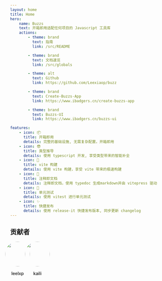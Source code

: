 ```yaml
---
layout: home
title: Home
hero:
    name: Buzzs
    text: 开箱即用适配任何项目的 Javascript 工具库
    actions:
        - theme: brand
          text: 指南
          link: /src/README

        - theme: brand
          text: 文档速览
          link: /src/globals

        - theme: alt
          text: Github
          link: https://github.com/Leexiaop/buzz

        - theme: brand
          text: Create-Buzzs-App
          link: https://www.ibadgers.cn/create-buzzs-app

        - theme: brand
          text: Buzzs-UI
          link: https://www.ibadgers.cn/buzzs-ui

features:
    - icon: 📦
      title: 开箱即用
      details: 完整的基础设施, 无需复杂配置，开箱即用
    - icon: 😎
      title: 类型推导
      details: 使用 typescript 开发, 享受类型带来的智能补全
    - icon: 🚀
      title: vite 构建
      details: 使用 vite 构建，享受 vite 带来的极速构建
    - icon: 📄
      title: 注释即文档
      details: 注释即文档，使用 typedoc 生成markdown并由 vitepress 驱动
    - icon: 📐
      title: 单元测试
      details: 使用 vitest 进行单元测试
    - icon: ✨
      title: 快捷发布
      details: 使用 release-it 快捷发布版本, 同步更新 changelog
---
```


## 贡献者

<style>
    ul.con {
        padding: 0;
        display: flex;
        align-items: center;
        justify-content: flex-start;
    }
    ul.con li {
        list-style: none;
        margin: 0;
        display: flex;
        flex-direction: column;
        justify-content: center;
        margin-left: -16px;
    }
    ul.con > li > p {
        text-align: center;
        font-weight: 500;
    }
    ul.con > li > img {
        width: 5rem;
        border-radius: 50%;
    }
</style>
<ul class="con">
    <li>
        <img src="https://avatars.githubusercontent.com/u/34081591?v=4" />
        <p>leelxp</p>
    </li>
    <li>
        <img src="https://avatars.githubusercontent.com/u/20582315?v=4" />
        <p>kaili</p>
    </li>
</ul>